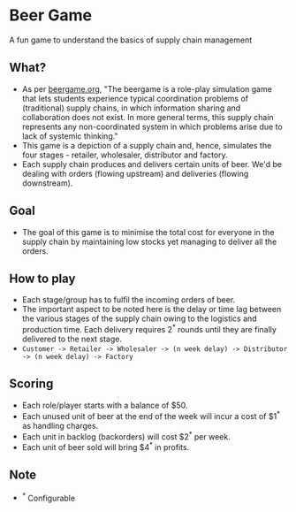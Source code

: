 # Beer Game
A fun game to understand the basics of supply chain management

## What?
- As per [beergame.org](http://www.beergame.org/), 
  "The beergame is a role-play simulation game that lets students experience typical coordination problems of (traditional) supply chains, in which information sharing and collaboration does not exist. In more general terms, this supply chain represents any non-coordinated system in which problems arise due to lack of systemic thinking."
- This game is a depiction of a supply chain and, hence, simulates the four stages - retailer, wholesaler, distributor and factory. 
- Each supply chain produces and delivers certain units of beer. We'd be dealing with orders (flowing upstream) and deliveries (flowing downstream).
 
## Goal
- The goal of this game is to minimise the total cost for everyone in the supply chain by maintaining low stocks yet managing to deliver all the orders.

## How to play
- Each stage/group has to fulfil the incoming orders of beer. 
- The important aspect to be noted here is the delay or time lag between the various stages of the supply chain owing to the logistics and production time. Each delivery requires 2<sup>*</sup> rounds until they are finally delivered to the next stage. 
- `Customer -> Retailer -> Wholesaler -> (n week delay) -> Distributor -> (n week delay) -> Factory`

## Scoring
- Each role/player starts with a balance of $50.
- Each unused unit of beer at the end of the week will incur a cost of $1<sup>*</sup> as handling charges.
- Each unit in backlog (backorders) will cost $2<sup>*</sup> per week.
- Each unit of beer sold will bring $4<sup>*</sup> in profits.


## Note
- <sup>*</sup> Configurable

